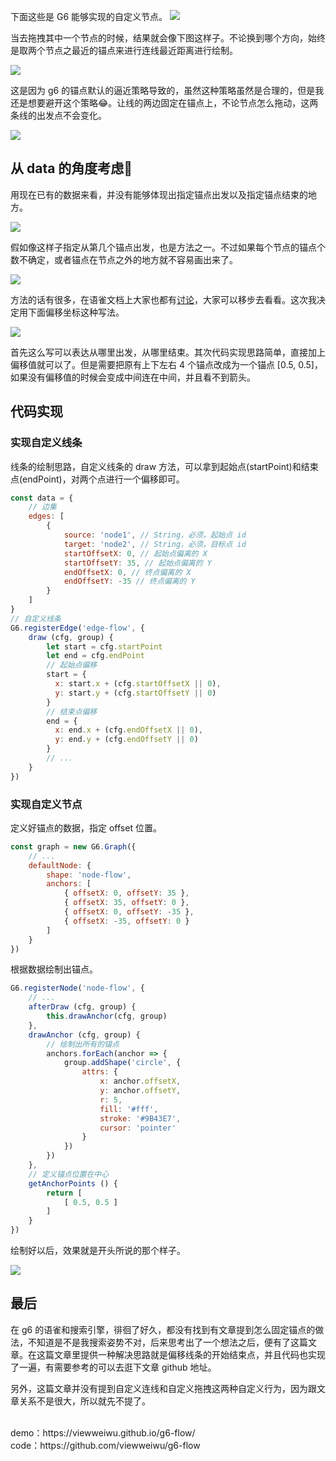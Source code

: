 下面这些是 G6 能够实现的自定义节点。
![](https://user-gold-cdn.xitu.io/2019/12/30/16f54b066b50a0c4?w=1220&h=238&f=png&s=37613)

当去拖拽其中一个节点的时候，结果就会像下图这样子。不论换到哪个方向，始终是取两个节点之最近的锚点来进行连线最近距离进行绘制。

![](https://user-gold-cdn.xitu.io/2019/12/30/16f54db97bc7f62c?w=397&h=376&f=gif&s=60675)

这是因为 g6 的锚点默认的逼近策略导致的，虽然这种策略虽然是合理的，但是我还是想要避开这个策略😂。让线的两边固定在锚点上，不论节点怎么拖动，这两条线的出发点不会变化。

![](https://user-gold-cdn.xitu.io/2019/12/30/16f54e43ee30956d?w=397&h=376&f=gif&s=48221)

## 从 data 的角度考虑🤔
用现在已有的数据来看，并没有能够体现出指定锚点出发以及指定锚点结束的地方。
 
![](https://user-gold-cdn.xitu.io/2019/12/30/16f559c2de6fb284?w=884&h=724&f=png&s=82830)

假如像这样子指定从第几个锚点出发，也是方法之一。不过如果每个节点的锚点个数不确定，或者锚点在节点之外的地方就不容易画出来了。

![](https://user-gold-cdn.xitu.io/2019/12/30/16f55a7316f4b4be?w=902&h=792&f=png&s=99953)

方法的话有很多，在语雀文档上大家也都有[讨论](https://www.yuque.com/antv/g6/vyf984)，大家可以移步去看看。这次我决定用下面偏移坐标这种写法。

![](https://user-gold-cdn.xitu.io/2019/12/30/16f55e192e64ddd5?w=850&h=870&f=png&s=117352)

首先这么写可以表达从哪里出发，从哪里结束。其次代码实现思路简单，直接加上偏移值就可以了。但是需要把原有上下左右 4 个锚点改成为一个锚点 [0.5, 0.5]，如果没有偏移值的时候会变成中间连在中间，并且看不到箭头。


## 代码实现
### 实现自定义线条
线条的绘制思路，自定义线条的 draw 方法，可以拿到起始点(startPoint)和结束点(endPoint)，对两个点进行一个偏移即可。
```javascript
const data = {
    // 边集
    edges: [
        {
            source: 'node1', // String，必须，起始点 id
            target: 'node2', // String，必须，目标点 id
            startOffsetX: 0, // 起始点偏离的 X
            startOffsetY: 35, // 起始点偏离的 Y
            endOffsetX: 0, // 终点偏离的 X
            endOffsetY: -35 // 终点偏离的 Y
        }
    ]
}
// 自定义线条
G6.registerEdge('edge-flow', {
    draw (cfg, group) {
        let start = cfg.startPoint
        let end = cfg.endPoint
        // 起始点偏移
        start = {
          x: start.x + (cfg.startOffsetX || 0),
          y: start.y + (cfg.startOffsetY || 0)
        }
        // 结束点偏移
        end = {
          x: end.x + (cfg.endOffsetX || 0),
          y: end.y + (cfg.endOffsetY || 0)
        }
        // ...
    }
})
```

### 实现自定义节点

定义好锚点的数据，指定 offset 位置。

```javascript
const graph = new G6.Graph({
    // ...
    defaultNode: {
        shape: 'node-flow',
        anchors: [
            { offsetX: 0, offsetY: 35 },
            { offsetX: 35, offsetY: 0 },
            { offsetX: 0, offsetY: -35 },
            { offsetX: -35, offsetY: 0 }
        ]
    }
})

```

根据数据绘制出锚点。

```javascript
G6.registerNode('node-flow', {
    // ...
    afterDraw (cfg, group) {
        this.drawAnchor(cfg, group)
    },
    drawAnchor (cfg, group) {
        // 绘制出所有的锚点
        anchors.forEach(anchor => {
            group.addShape('circle', {
                attrs: {
                    x: anchor.offsetX,
                    y: anchor.offsetY,
                    r: 5,
                    fill: '#fff',
                    stroke: '#9B43E7',
                    cursor: 'pointer'
                }
            })
        })
    },
    // 定义锚点位置在中心
    getAnchorPoints () {
        return [
            [ 0.5, 0.5 ]
        ]
    }
})
```

绘制好以后，效果就是开头所说的那个样子。

![](https://user-gold-cdn.xitu.io/2019/12/30/16f55e192e64ddd5?w=850&h=870&f=png&s=117352)

## 最后

在 g6 的语雀和搜索引擎，徘徊了好久，都没有找到有文章提到怎么固定锚点的做法，不知道是不是我搜索姿势不对，后来思考出了一个想法之后，便有了这篇文章。在这篇文章里提供一种解决思路就是偏移线条的开始结束点，并且代码也实现了一遍，有需要参考的可以去逛下文章 github 地址。

另外，这篇文章并没有提到自定义连线和自定义拖拽这两种自定义行为，因为跟文章关系不是很大，所以就先不提了。

<br>
demo：https://viewweiwu.github.io/g6-flow/
<br>
code：https://github.com/viewweiwu/g6-flow
